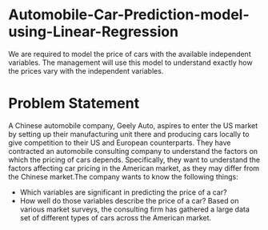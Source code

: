 # Automobile-Car-Prediction-model-using-Linear-Regression
We are required to model the price of cars with the available independent variables. The management will use this model to understand exactly how the prices vary with the independent variables.

# Problem Statement
A Chinese automobile company, Geely Auto, aspires to enter the US market by setting up their manufacturing unit there and producing cars locally to give competition to their US and European counterparts. 
They have contracted an automobile consulting company to understand the factors on which the pricing of cars depends. Specifically, they want to understand the factors affecting car pricing in the American market, as they may differ from the Chinese market.The company wants to know the following things:

* Which variables are significant in predicting the price of a car?
* How well do those variables describe the price of a car?
Based on various market surveys, the consulting firm has gathered a large data set of different types of cars across the American market.  
